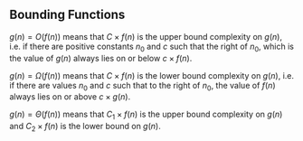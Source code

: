 ## Bounding Functions
$g(n) = O(f(n))$ means that  $C \times f(n)$ is the upper bound complexity on $g(n)$, i.e. if there are positive constants $n_0$ and $c$  such that the right of $n_0$, which is the value of $g(n)$ always lies on or below $c \times f(n)$.

$g(n) = \Omega(f(n))$ means that  $C \times f(n)$ is the lower bound complexity on $g(n)$, i.e. if there are values $n_0$ and $c$ such that to the right of $n_0$, the value of $f(n)$ always lies on or above $c \times g(n)$.  

$g(n) = \Theta(f(n))$ means that  $C_1 \times f(n)$ is the upper bound complexity on $g(n)$ and 
$C_2 \times f(n)$ is the lower bound on $g(n)$. 
